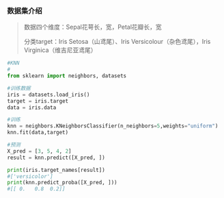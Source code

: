 ### 数据集介绍

> 数据四个维度：Sepal花萼长，宽，Petal花瓣长，宽
>
> 分类target：Iris Setosa（山鸢尾）、Iris Versicolour（杂色鸢尾），Iris Virginica（维吉尼亚鸢尾）



```py
#KNN
#
from sklearn import neighbors, datasets

#训练数据
iris = datasets.load_iris()
target = iris.target
data = iris.data

#训练
knn = neighbors.KNeighborsClassifier(n_neighbors=5,weights="uniform")
knn.fit(data,target)

#预测
X_pred = [3, 5, 4, 2]
result = knn.predict([X_pred, ])

print(iris.target_names[result])
#['versicolor']
print(knn.predict_proba([X_pred, ]))
#[[ 0.   0.8  0.2]]
```



